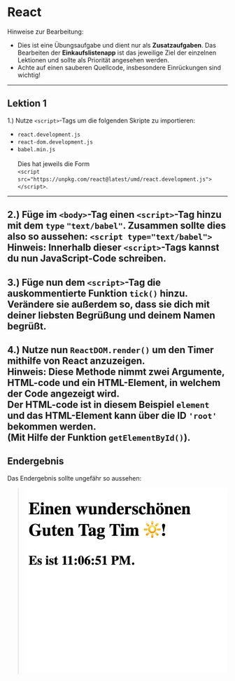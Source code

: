 # React

Hinweise zur Bearbeitung:

- Dies ist eine Übungsaufgabe und dient nur als **Zusatzaufgaben**. Das Bearbeiten der
  **Einkaufslistenapp** ist das jeweilige Ziel der einzelnen Lektionen und sollte als Priorität angesehen werden.
- Achte auf einen sauberen Quellcode, insbesondere Einrückungen sind wichtig!

---

## Lektion 1

1.) Nutze `<script>`-Tags um die folgenden Skripte zu importieren:

- `react.development.js`
- `react-dom.development.js`
- `babel.min.js`
  <br><br>Dies hat jeweils die
  Form <br>`<script src="https://unpkg.com/react@latest/umd/react.development.js"></script>`.
---

2.) Füge im `<body>`-Tag einen `<script>`-Tag hinzu mit dem `type` `"text/babel"`. Zusammen sollte dies also
so aussehen: `<script type="text/babel">`
**Hinweis**: Innerhalb dieser `<script>`-Tags kannst du nun JavaScript-Code schreiben.
---

3.) Füge nun dem `<script>`-Tag die auskommentierte Funktion `tick()` hinzu. Verändere sie außerdem so, dass sie dich
mit deiner liebsten Begrüßung und deinem Namen begrüßt.
---

4.) Nutze nun `ReactDOM.render()` um den Timer mithilfe von React anzuzeigen.
<br>**Hinweis**: Diese Methode nimmt zwei Argumente, HTML-code und ein HTML-Element, in welchem der Code angezeigt wird.
<br>Der HTML-code ist in diesem Beispiel `element` und das HTML-Element kann über die ID `'root'` bekommen werden.
<br>(Mit Hilfe der Funktion `getElementById()`).
---


## Endergebnis

Das Endergebnis sollte ungefähr so aussehen:
> ![Lektion 1](lektion1a.png)



